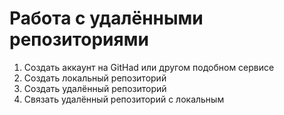 # Работа с удалёнными репозиториями
1. Создать аккаунт на GitHad или другом подобном сервисе
2. Создать локальный репозиторий
3. Создать удалённый репозиторий
4. Связать удалённый репозиторий с локальным
